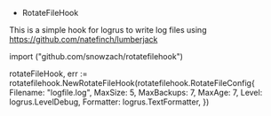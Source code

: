 * RotateFileHook

This is a simple hook for logrus to write log files using https://github.com/natefinch/lumberjack

import ("github.com/snowzach/rotatefilehook")

rotateFileHook, err := rotatefilehook.NewRotateFileHook(rotatefilehook.RotateFileConfig{
    Filename: "logfile.log",
    MaxSize: 5,
    MaxBackups: 7,
    MaxAge: 7,
    Level: logrus.LevelDebug,
    Formatter: logrus.TextFormatter,
})
